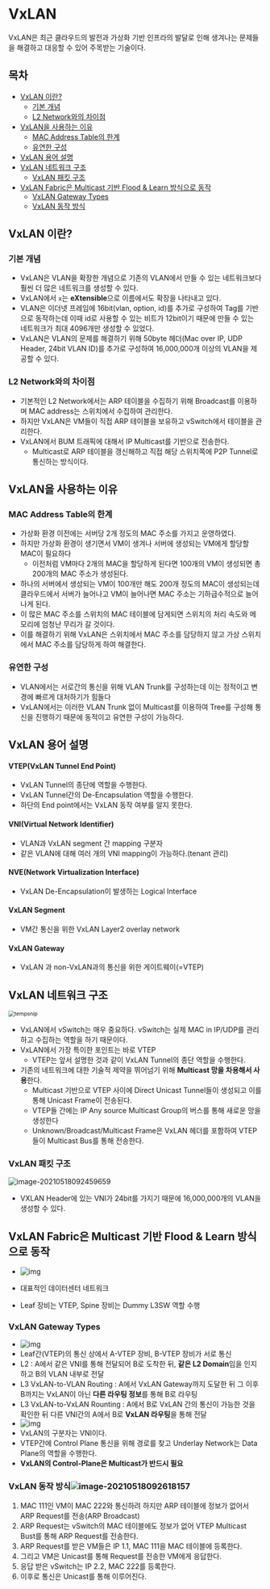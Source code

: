 # VxLAN

VxLAN은 최근 클라우드의 발전과 가상화 기반 인프라의 발달로 인해 생겨나는 문제들을 해결하고 대응할 수 있어 주목받는 기술이다.



## 목차

- [VxLAN 이란?](#vxlan-이란?)
  - [기본 개념](#기본-개념)
  - [L2 Network와의 차이점](#l2-network와의-차이점)
- [VxLAN을 사용하는 이유](#vxlan을-사용하는-이유)
  - [MAC Address Table의 한계](#mac-address-table의-한계)
  - [유연한 구성](#유연한-구성)
- [VxLAN 용어 설명](#vxlan-용어-설명)
- [VxLAN 네트워크 구조](#vxlan-네트워크-구조)
  - [VxLAN 패킷 구조](#vxlan-패킷-구조)
- [VxLAN Fabric은 Multicast 기반 Flood & Learn 방식으로 동작](#vxlan-fabric은-multicast-기반-flood-learn-방식으로-동작)
  - [VxLAN Gateway Types](#vxlan-gateway-types)
  - [VxLAN 동작 방식](#vxlan-동작-방식)



## VxLAN 이란?

### 기본 개념

- VxLAN은 VLAN을 확장한 개념으로 기존의 VLAN에서 만들 수 있는 네트워크보다 훨씬 더 많은 네트워크를 생성할 수 있다.
- VxLAN에서 `x`는 **eXtensible**으로 이름에서도 확장을 나타내고 있다.
- VLAN은 이더넷 프레임에 16bit(vlan, option, id)를 추가로 구성하여 Tag를 기반으로 동작하는데 이때 id로 사용할 수 있는 비트가 12bit이기 때문에 만들 수 있는 네트워크가 최대 4096개만 생성할 수 있었다.
- VxLAN은 VLAN의 문제를 해결하기 위해 50byte 헤더(Mac over IP, UDP Header, 24bit VLAN ID)를 추가로 구성하여 16,000,000개 이상의 VLAN을 제공할 수 있다.

### L2 Network와의 차이점

- 기본적인 L2 Network에서는 ARP 테이블을 수집하기 위해 Broadcast를 이용하며 MAC address는 스위치에서 수집하여 관리한다.
- 하지만 VxLAN은 VM들이 직접 ARP 테이블을 보유하고 vSwitch에서 테이블을 관리한다.
- VxLAN에서 BUM 트래픽에 대해서 IP Multicast를 기반으로 전송한다.
  - Multicast로 ARP 테이블을 갱신해하고 직접 해당 스위치쪽에 P2P Tunnel로 통신하는 방식이다.



## VxLAN을 사용하는 이유

### MAC Address Table의 한계

- 가상화 환경 이전에는 서버당 2개 정도의 MAC 주소를 가지고 운영하였다.
- 하지만 가상화 환경이 생기면서 VM이 생겨나 서버에 생성되는 VM에게 할당할 MAC이 필요하다
  - 이전처럼 VM마다 2개의 MAC을 할당하게 된다면 100개의 VM이 생성되면 총 200개의 MAC 주소가 생성된다.
- 하나의 서버에서 생성되는 VM이 100개만 해도 200개 정도의 MAC이 생성되는데 클라우드에서 서버가 늘어나고 VM이 늘어나면 MAC 주소는 기하급수적으로 늘어나게 된다.
- 이 많은 MAC 주소를 스위치의 MAC 테이블에 담게되면 스위치의 처리 속도와 메모리에 엄청난 무리가 갈 것이다.
- 이를 해결하기 위해 VxLAN은 스위치에서 MAC 주소를 담당하지 않고 가상 스위치에서 MAC 주소를 담당하게 하여 해결한다.

### 유연한 구성

- VLAN에서는 서로간의 통신을 위해 VLAN Trunk를 구성하는데 이는 정적이고 변경에 빠르게 대처하기가 힘들다
- VxLAN에서는 이러한 VLAN Trunk 없이 Multicast를 이용하여 Tree를 구성해 통신을 진행하기 때문에 동적이고 유연한 구성이 가능하다.



## VxLAN 용어 설명

#### VTEP(VxLAN Tunnel End Point)

- VxLAN Tunnel의 종단에 역할을 수행한다.
- VxLAN Tunnel간의 De-Encapsulation 역할을 수행한다.
- 하단의 End point에서는 VxLAN 동작 여부를 알지 못한다.

#### VNI(Virtual Network Identifier)

- VLAN과 VxLAN segment 간 mapping 구분자
- 같은 VLAN에 대해 여러 개의 VNI mapping이 가능하다.(tenant 관리)

#### NVE(Network Virtualization Interface)

- VxLAN De-Encapsulation이 발생하는 Logical Interface

#### VxLAN Segment

- VM간 통신을 위한 VxLAN Layer2 overlay  network

#### VxLAN Gateway

- VxLAN 과 non-VxLAN과의 통신을 위한 게이트웨이(=VTEP)



## VxLAN 네트워크 구조

<img src="images/tempsnip.png" alt="tempsnip" style="zoom:75%;" />

- VxLAN에서 vSwitch는 매우 중요하다. vSwitch는 실제 MAC in IP/UDP를 관리하고 수집하는 역할을 하기 때문이다.
- VxLAN에서 가장 특이한 포인트는 바로 VTEP
  - VTEP는 앞서 설명한 것과 같이 VxLAN Tunnel의 종단 역할을 수행한다.
- 기존의 네트워크에 대한 기술적 제약을 뛰어넘기 위해 **Multicast 망을 차용해서 사용**한다.
  - Multicast 기반으로 VTEP 사이에 Direct Unicast Tunnel들이 생성되고 이를 통해 Unicast Frame이 전송된다.
  - VTEP들 간에는 IP Any source Multicast Group의 버스를 통해 새로운 망을 생성한다
  - Unknown/Broadcast/Multicast Frame은 VxLAN 헤더를 포함하여 VTEP들이 Multicast Bus를 통해 전송한다.

### VxLAN 패킷 구조

![image-20210518092459659](images/image-20210518092459659.png)

- VXLAN Header에 있는 VNI가 24bit를 가지기 때문에 16,000,000개의 VLAN을 생성할 수 있다.



## VxLAN Fabric은 Multicast 기반 Flood & Learn 방식으로 동작

- ![img](images/image_7948113361512968291860.jpg)

- 대표적인 데이터센터 네트워크
- Leaf 장비는 VTEP, Spine 장비는 Dummy L3SW 역할 수행

### VxLAN Gateway Types

- ![img](images/image_4556220031512969131806.png)
- Leaf간(VTEP)의 통신 상에서 A-VTEP 장비, B-VTEP 장비가 서로 통신
- L2 : A에서 같은 VNI를 통해 전달되어 B로 도착한 뒤, **같은 L2 Domain**임을 인지하고 B의 VLAN 내부로 전달
- L3 VxLAN-to-VLAN Routing : A에서 VxLAN Gateway까지 도달한 뒤 그 이후 B까지는 VxLAN이 아닌 **다른 라우팅 정보**를 통해 B로 라우팅
- L3 VxLAN-to-VxLAN Rounting : A에서 B로 VxLAN 간의 통신이 가능한 것을 확인한 뒤 다른 VNI간의 A에서 B로 **VxLAN 라우팅**을 통해 전달
- ![img](images/image_7982996241512970051189.png)
- VxLAN의 구분자는 VNI이다.
- VTEP간에 Control Plane 통신을 위해 경로를 찾고 Underlay Network는 Data Plane의 역할을 수행한다.
- **VxLAN의 Control-Plane은 Multicast가 반드시 필요**

### VxLAN 동작 방식![image-20210518092618157](images/image-20210518092618157.png)

1. MAC 111인 VM이 MAC 222와 통신하려 하지만 ARP 테이블에 정보가 없어서 ARP Request를 전송(ARP Broadcast)
2. ARP Request는 vSwitch의 MAC 테이블에도 정보가 없어 VTEP Multicast Bust를 통해 ARP Request를 전송한다.
3. ARP Request를 받은 VM들은 IP 1.1, MAC 111을 MAC 테이블에 등록한다.
4. 그리고 VM은 Unicast를 통해 Request를 전송한 VM에게 응답한다.
5. 응답 받은 vSwitch는 IP 2.2, MAC 222를 등록한다.
6. 이후로 통신은 Unicast를 통해 이루어진다.
